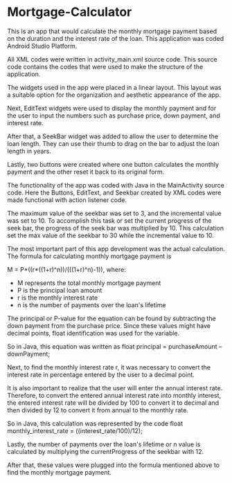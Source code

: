 # Mortgage-Calculator

This is an app that would calculate the monthly mortgage payment based on the 
duration and the interest rate of the loan. 
This application was coded Android Studio Platform. 

All XML codes were written in activity_main.xml source code.
This source code contains the codes that were used to make the structure of the application. 

The widgets used in the app were placed in a linear layout. 
This layout was a suitable option for the organization and aesthetic appearance of the app. 

Next, EditText widgets were used to display the monthly payment and for the user 
to input the numbers such as purchase price, down payment, and interest rate. 

After that, a SeekBar widget was added to allow the user to determine the loan length. 
They can use their thumb to drag on the bar to adjust the loan length in years. 

Lastly, two buttons were created where one button calculates the monthly payment and the other reset it back to its original form. 

The functionality of the app was coded with Java in the MainActivity source code. 
Here the Buttons, EditText, and Seekbar created by XML codes were made functional with action listener code. 

The maximum value of the seekbar was set to 3, and the incremental value was set to 10. 
To accomplish this task or set the current progress of the seek bar, 
the progress of the seek bar was multiplied by 10. 
This calculation set the max value of the seekbar to 30 while the incremental value to 10. 

The most important part of this app development was the actual calculation. 
The formula for calculating monthly mortgage payment is 

M = P*((r*((1+r)^n))/(((1+r)^n)-1)), where:

- M represents the total monthly mortgage payment 
- P is the principal loan amount 
- r is the monthly interest rate
- n is the number of payments over the loan's lifetime

The principal or P-value for the equation can be found by subtracting the down payment from the purchase price. 
Since these values might have decimal points, float identification was used for the variable. 

So in Java, this equation was written as
float principal = purchaseAmount – downPayment; 

Next, to find the monthly interest rate r, it was necessary to convert the interest rate 
in percentage entered by the user to a decimal point. 

It is also important to realize that the user will enter the annual interest rate. 
Therefore, to convert the entered annual interest rate into monthly interest, 
the entered interest rate will be divided by 100 to convert it to decimal and then 
divided by 12 to convert it from annual to the monthly rate. 

So in Java, this calculation was represented by the code
float monthly_interest_rate = ((interest_rate/100)/12);

Lastly, the number of payments over the loan's lifetime or n value is calculated by 
multiplying the currentProgress of the seekbar with 12. 

After that, these values were plugged into the formula mentioned above to find the monthly mortgage payment. 
